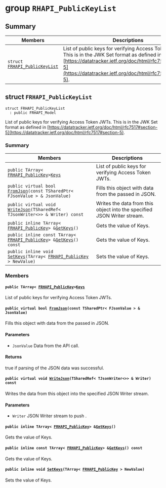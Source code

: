 # group `RHAPI_PublicKeyList` <a id="group__RHAPI__PublicKeyList"></a>

## Summary

 Members                        | Descriptions                                
--------------------------------|---------------------------------------------
`struct `[`FRHAPI_PublicKeyList`](#structFRHAPI__PublicKeyList) | List of public keys for verifying Access Token JWTs. This is in the JWK Set format as defined in [https://datatracker.ietf.org/doc/html/rfc7517#section-5](https://datatracker.ietf.org/doc/html/rfc7517#section-5).

## struct `FRHAPI_PublicKeyList` <a id="structFRHAPI__PublicKeyList"></a>

```
struct FRHAPI_PublicKeyList
  : public FRHAPI_Model
```

List of public keys for verifying Access Token JWTs. This is in the JWK Set format as defined in [https://datatracker.ietf.org/doc/html/rfc7517#section-5](https://datatracker.ietf.org/doc/html/rfc7517#section-5).

### Summary

 Members                        | Descriptions                                
--------------------------------|---------------------------------------------
`public TArray< `[`FRHAPI_PublicKey`](RHAPI_PublicKey.md#structFRHAPI__PublicKey)` > `[`Keys`](#structFRHAPI__PublicKeyList_1a9f2304e8a8edbb03597d352a4a60415a) | List of public keys for verifying Access Token JWTs.
`public virtual bool `[`FromJson`](#structFRHAPI__PublicKeyList_1a18900c214f8cb8ca4164d3f2a2f31012)`(const TSharedPtr< FJsonValue > & JsonValue)` | Fills this object with data from the passed in JSON.
`public virtual void `[`WriteJson`](#structFRHAPI__PublicKeyList_1a8c25ebaf73ef9daefeab572798243793)`(TSharedRef< TJsonWriter<>> & Writer) const` | Writes the data from this object into the specified JSON Writer stream.
`public inline TArray< `[`FRHAPI_PublicKey`](RHAPI_PublicKey.md#structFRHAPI__PublicKey)` > & `[`GetKeys`](#structFRHAPI__PublicKeyList_1a28b2056cffd0315aa4069ff32bc02e2b)`()` | Gets the value of Keys.
`public inline const TArray< `[`FRHAPI_PublicKey`](RHAPI_PublicKey.md#structFRHAPI__PublicKey)` > & `[`GetKeys`](#structFRHAPI__PublicKeyList_1a13568df60d8f7252b26a2e5b3806b170)`() const` | Gets the value of Keys.
`public inline void `[`SetKeys`](#structFRHAPI__PublicKeyList_1a9b847760e848f640d554806ff6d163e0)`(TArray< `[`FRHAPI_PublicKey`](RHAPI_PublicKey.md#structFRHAPI__PublicKey)` > NewValue)` | Sets the value of Keys.

### Members

#### `public TArray< `[`FRHAPI_PublicKey`](RHAPI_PublicKey.md#structFRHAPI__PublicKey)` > `[`Keys`](#structFRHAPI__PublicKeyList_1a9f2304e8a8edbb03597d352a4a60415a) <a id="structFRHAPI__PublicKeyList_1a9f2304e8a8edbb03597d352a4a60415a"></a>

List of public keys for verifying Access Token JWTs.

#### `public virtual bool `[`FromJson`](#structFRHAPI__PublicKeyList_1a18900c214f8cb8ca4164d3f2a2f31012)`(const TSharedPtr< FJsonValue > & JsonValue)` <a id="structFRHAPI__PublicKeyList_1a18900c214f8cb8ca4164d3f2a2f31012"></a>

Fills this object with data from the passed in JSON.

#### Parameters
* `JsonValue` Data from the API call.

#### Returns
true if parsing of the JSON data was successful.

#### `public virtual void `[`WriteJson`](#structFRHAPI__PublicKeyList_1a8c25ebaf73ef9daefeab572798243793)`(TSharedRef< TJsonWriter<>> & Writer) const` <a id="structFRHAPI__PublicKeyList_1a8c25ebaf73ef9daefeab572798243793"></a>

Writes the data from this object into the specified JSON Writer stream.

#### Parameters
* `Writer` JSON Writer stream to push .

#### `public inline TArray< `[`FRHAPI_PublicKey`](RHAPI_PublicKey.md#structFRHAPI__PublicKey)` > & `[`GetKeys`](#structFRHAPI__PublicKeyList_1a28b2056cffd0315aa4069ff32bc02e2b)`()` <a id="structFRHAPI__PublicKeyList_1a28b2056cffd0315aa4069ff32bc02e2b"></a>

Gets the value of Keys.

#### `public inline const TArray< `[`FRHAPI_PublicKey`](RHAPI_PublicKey.md#structFRHAPI__PublicKey)` > & `[`GetKeys`](#structFRHAPI__PublicKeyList_1a13568df60d8f7252b26a2e5b3806b170)`() const` <a id="structFRHAPI__PublicKeyList_1a13568df60d8f7252b26a2e5b3806b170"></a>

Gets the value of Keys.

#### `public inline void `[`SetKeys`](#structFRHAPI__PublicKeyList_1a9b847760e848f640d554806ff6d163e0)`(TArray< `[`FRHAPI_PublicKey`](RHAPI_PublicKey.md#structFRHAPI__PublicKey)` > NewValue)` <a id="structFRHAPI__PublicKeyList_1a9b847760e848f640d554806ff6d163e0"></a>

Sets the value of Keys.

